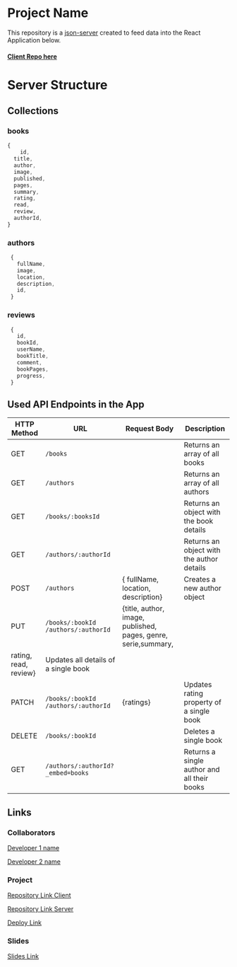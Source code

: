 # Project Name

This repository is a [json-server](https://github.com/typicode/json-server) created to feed data into the React Application below.

#### [Client Repo here](https://github.com/Gemma-Fernandez/bookdragons-bookshelves)

# Server Structure

## Collections

### books

```javascript
{
    id,
  title,
  author,
  image,
  published,
  pages,
  summary,
  rating,
  read,
  review,
  authorId,
}
```
### authors

```javascript
 {
   fullName,
   image,
   location,
   description,
   id,
 }
```
### reviews

```javascript
 {
   id,
   bookId,
   userName,
   bookTitle,
   comment,
   bookPages,
   progress,
 }
```

## Used API Endpoints in the App

| HTTP Method | URL                         | Request Body                 | Description                                                    |
| ----------- | --------------------------- | ---------------------------- | -------------------------------------------------------------- |
| GET         | `/books`                    |                              | Returns an array of all books                                                 |
| GET       | `/authors`                    |         | Returns an array of all authors                                             |
| GET         | `/books/:booksId`            |                     | Returns an object with the book details                                    |
| GET        | `/authors/:authorId`            |   | Returns an object with the author details                                            |
| POST      | `/authors`            | { fullName, location, description}      | Creates a new author object                                         |
| PUT        | `/books/:bookId`    `/authors/:authorId `             |    {title, author, image, published, pages, genre, serie,summary,
rating, read, review}    | Updates all details of a single book                                              |
| PATCH        | `/books/:bookId`     `/authors/:authorId `             | {ratings}               | Updates rating property of a single book                                            |
| DELETE       | `/books/:bookId`                |               | Deletes a single book                                                 |
| GET      | `/authors/:authorId?_embed=books`            |                      | Returns a single author and all their books
 
## Links

### Collaborators

[Developer 1 name](https://github.com/NuriaSoley)

[Developer 2 name](https://github.com/Gemma-Fernandez)

### Project

[Repository Link Client](https://github.com/NuriaSoley/client-bookdragons-booshelves)

[Repository Link Server](https://github.com/Gemma-Fernandez/bookdragons-bookshelves/tree/master)

[Deploy Link](https://bookdragons-bookshelves.netlify.app/)


### Slides

[Slides Link](www.your-slides-url-here.com)